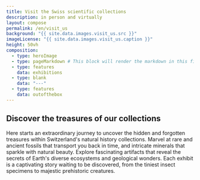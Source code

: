 ```yaml
---
title: Visit the Swiss scientific collections
description: in person and virtually
layout: compose
permalink: /en/visit_us
background: "{{ site.data.images.visit_us.src }}"
imageLicense: "{{ site.data.images.visit_us.caption }}"
height: 50vh
composition:
  - type: heroImage
  - type: pageMarkdown # This block will render the markdown in this file so no data property needed
  - type: features
    data: exhibitions
  - type: blank
    data: "---"
  - type: features
    data: outofthebox
---
```




## Discover the treasures of our collections
Here starts an extraordinary journey to uncover the hidden and forgotten treasures within Switzerland's natural history collections.
Marvel at rare and ancient fossils that transport you back in time, and intricate minerals that sparkle with natural beauty.
Explore fascinating artifacts that reveal the secrets of Earth's diverse ecosystems and geological wonders.
Each exhibit is a captivating story waiting to be discovered, from the tiniest insect specimens to majestic prehistoric creatures.
